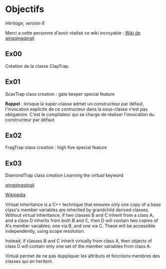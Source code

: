 # Objectifs

*Héritage, version 6*

Merci a cette personne d'avoir réalisé ce wiki incroyable : [Wiki de qingqingqingli](https://github.com/qingqingqingli/CPP/tree/main/module03)

## Ex00
Création de la classe ClapTrap.

## Ex01
ScavTrap class creation : gate keeper special feature

**Rappel** : lorsque la super-classe admet un constructeur par défaut, l'invocation explicite de ce contructeur dans la sous-classe n'est pas obligatoire. C'est le compilateur qui se charge de réaliser l'invocation du constructeur par défaut.

## Ex02
FragTrap class creation : high five special feature

## Ex03
DiamondTrap class creation
Learning the *virtual* keyword


[qingqingqingli](https://github.com/qingqingqingli/CPP/wiki/Module03#the-diamond-problem)

[Wikipedia](https://en.wikipedia.org/wiki/Virtual_inheritance)

Virtual inheritance is a C++ technique that ensures only one copy of a base class's member variables are inherited by grandchild derived classes. Without virtual inheritance, if two classes B and C inherit from a class A, and a class D inherits from both B and C, then D will contain two copies of A's member variables: one via B, and one via C. These will be accessible independently, using scope resolution.

Instead, if classes B and C inherit virtually from class A, then objects of class D will contain only one set of the member variables from class A.

Virtual permet de ne pas duppliquer les attributs et fonctions membres des classes qui en heritent.